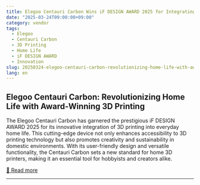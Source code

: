 ```yaml
---
title: Elegoo Centauri Carbon Wins iF DESIGN AWARD 2025 for Integrating 3D Printing into Home Life
date: "2025-03-24T09:00:00+09:00"
category: vendor
tags:
  - Elegoo
  - Centauri Carbon
  - 3D Printing
  - Home Life
  - iF DESIGN AWARD
  - Innovation
slug: 20250324-elegoo-centauri-carbon-revolutionizing-home-life-with-award-winning-3d-printing
lang: en
---
```


## Elegoo Centauri Carbon: Revolutionizing Home Life with Award-Winning 3D Printing
The Elegoo Centauri Carbon has garnered the prestigious iF DESIGN AWARD 2025 for its innovative integration of 3D printing into everyday home life. This cutting-edge device not only enhances accessibility to 3D printing technology but also promotes creativity and sustainability in domestic environments. With its user-friendly design and versatile functionality, the Centauri Carbon sets a new standard for home 3D printers, making it an essential tool for hobbyists and creators alike.

[🔗 Read more](https://www.elegoo.com/blogs/news/elegoo-centauri-carbon-wins-if-design-award-2025-for-integrating-3d-printing-into-home-life)

---